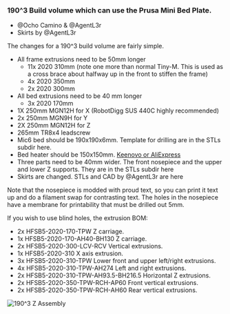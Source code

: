 ### 190^3 Build volume which can use the Prusa Mini Bed Plate.

- @Ocho Camino & @AgentL3r
- Skirts by @AgentL3r

The changes for a 190^3 build volume are fairly simple.   
- All frame extrusions need to be 50mm longer
   * 11x 2020 310mm  (note one more than normal Tiny-M.  This is used as a cross brace about halfway up in the front to stiffen the frame)
   * 4x	2020 350mm
   * 2x	2020 300mm
- All bed extrusions need to be 40 mm longer
   * 3x	2020 170mm
- 1X 250mm MGN12H for X (RobotDigg SUS 440C highly recommended) 
- 2x 250mm MGN9H for Y 
- 2X 250mm MGN12H for Z
- 265mm TR8x4 leadscrew
- Mic6 bed should be 190x190x6mm.  Template for drilling are in the STLs subdir here.
- Bed heater should be 150x150mm.   [Keenovo or AliExpress](https://www.aliexpress.com/item/4000271859036.html?spm=a2g0s.9042311.0.0.27424c4dSLLDSs)
- Three parts need to be 40mm wider.  The front nosepiece and the upper and lower Z supports.  They are in the STLs subdir here
- Skirts are changed.  STLs and CAD by @AgentL3r are here

Note that the nosepiece is modded with proud text, so you can print it text up and do a filament swap for contrasting text.  The holes in the nosepiece have a membrane for printability that must be drilled out 5mm.

If you wish to use blind holes, the extrusion BOM:
- 2x HFSB5-2020-170-TPW		Z carriage.
- 1x HFSB5-2020-170-AH40-BH130	 Z carriage. 
- 2x HFSB5-2020-300-LCV-RCV		Vertical extrusions.
- 1x HFSB5-2020-310	X axis extrusion. 
- 3x HFSB5-2020-310-TPW	Lower front and upper left/right extrusions. 
- 4x HFSB5-2020-310-TPW-AH274		Left and right extrusions. 
- 2x HFSB5-2020-310-TPW-AH93.5-BH216.5	Horizontal Z extrusions.
- 2x HFSB5-2020-350-TPW-RCH-AP60		Front vertical extrusions. 
- 2x HFSB5-2020-350-TPW-RCH-AH60		Rear vertical extrusions.


![190^3 Z Assembly](https://github.com/gsl12/Tiny-M/blob/master/usermods/190mm_prusa_mini_mod/images/z.png)
